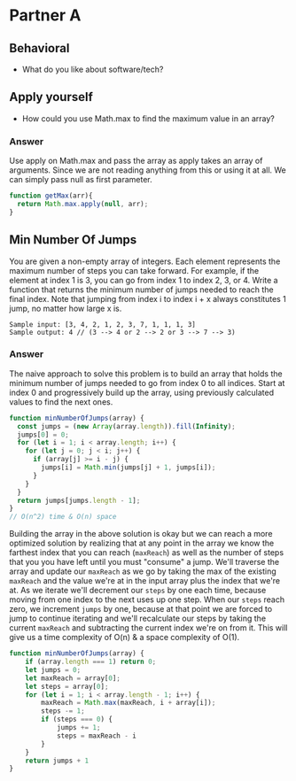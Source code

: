 # Partner A

## Behavioral
* What do you like about software/tech?

## Apply yourself
* How could you use Math.max to find the maximum value in an array?

### Answer
Use apply on Math.max and pass the array as apply takes an array of arguments. Since we are not reading anything from this or using it at all. We can simply pass null as first parameter.

```JavaScript
function getMax(arr){
  return Math.max.apply(null, arr);  
}
```

## Min Number Of Jumps
You are given a non-empty array of integers. Each element represents the maximum number of steps you can take forward. For example, if the element at index 1 is 3, you can go from index 1 to index 2, 3, or 4. Write a function that returns the minimum number of jumps needed to reach the final index. Note that jumping from index i to index i + x always constitutes 1 jump, no matter how large x is.
​
```
Sample input: [3, 4, 2, 1, 2, 3, 7, 1, 1, 1, 3]
Sample output: 4 // (3 --> 4 or 2 --> 2 or 3 --> 7 --> 3)
```

### Answer
The naive approach to solve this problem is to build an array that holds the minimum number of jumps needed to go from index 0 to all indices.  Start at index 0 and progressively build up the array, using previously calculated values to find the next ones.

```JavaScript
function minNumberOfJumps(array) {
  const jumps = (new Array(array.length)).fill(Infinity);
  jumps[0] = 0;
  for (let i = 1; i < array.length; i++) {
    for (let j = 0; j < i; j++) {
      if (array[j] >= i - j) {
        jumps[i] = Math.min(jumps[j] + 1, jumps[i]);
      }
    }
  }
  return jumps[jumps.length - 1];
}
// O(n^2) time & O(n) space
```
Building the array in the above solution is okay but we can reach a more optimized solution by realizing that at any point in the array we know the farthest index that you can reach (`maxReach`) as well as the number of steps that you you have left until you must "consume" a jump.  We'll traverse the array and update our `maxReach` as we go by taking the max of the existing `maxReach` and the value we're at in the input array plus the index that we're at.  As we iterate we'll decrement our `steps` by one each time, because moving from one index to the next uses up one step.  When our `steps` reach zero, we increment `jumps` by one, because at that point we are forced to jump to continue iterating and we'll recalculate our steps by taking the current `maxReach` and subtracting the current index we're on from it.  This will give us a time complexity of O(n) & a space complexity of O(1).


```JavaScript
function minNumberOfJumps(array) {
	if (array.length === 1) return 0;
	let jumps = 0;
	let maxReach = array[0];
	let steps = array[0];
	for (let i = 1; i < array.length - 1; i++) {
		maxReach = Math.max(maxReach, i + array[i]);
		steps -= 1;
		if (steps === 0) {
			jumps += 1;
			steps = maxReach - i
		}
	}
	return jumps + 1
}
```
